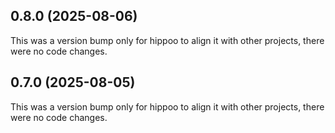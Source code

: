## 0.8.0 (2025-08-06)

This was a version bump only for hippoo to align it with other projects, there were no code changes.

## 0.7.0 (2025-08-05)

This was a version bump only for hippoo to align it with other projects, there were no code changes.